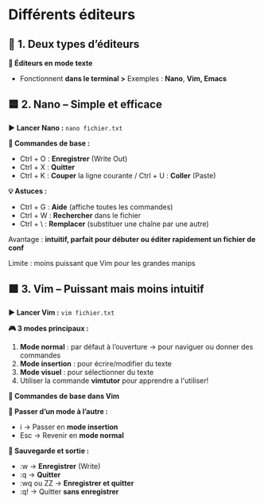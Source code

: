 # Différents éditeurs

## **📂 1. Deux types d’éditeurs**

**🔸 Éditeurs en mode texte**

- Fonctionnent **dans le terminal >** Exemples : **Nano**, **Vim, Emacs**



## **🟦 2. Nano – Simple et efficace**

**▶️ Lancer Nano :** `nano fichier.txt`

**🧰 Commandes de base :**

- Ctrl + O : **Enregistrer** (Write Out)
- Ctrl + X : **Quitter**
- Ctrl + K : **Couper** la ligne courante / Ctrl + U : **Coller** (Paste)

**💡 Astuces :**

- Ctrl + G : **Aide** (affiche toutes les commandes)
- Ctrl + W : **Rechercher** dans le fichier
- Ctrl + \ : **Remplacer** (substituer une chaîne par une autre)

Avantage : **intuitif, parfait pour débuter ou éditer rapidement un fichier de conf**

Limite : moins puissant que Vim pour les grandes manips



## **🟩 3. Vim – Puissant mais moins intuitif**

**▶️ Lancer Vim :** `vim fichier.txt`

**🎮 3 modes principaux :**

1.  **Mode normal** : par défaut à l’ouverture → pour naviguer ou donner des commandes
2.  **Mode insertion** : pour écrire/modifier du texte
3.  **Mode visuel** : pour sélectionner du texte
4.  Utiliser la commande **vimtutor** pour apprendre a l'utiliser!



**🧰 Commandes de base dans Vim**

**🔁 Passer d’un mode à l’autre :**

- i → Passer en **mode insertion**
- Esc → Revenir en **mode normal**

**💾 Sauvegarde et sortie :**

- :w → **Enregistrer** (Write)
- :q → **Quitter**
- :wq ou ZZ → **Enregistrer et quitter**
- :q! → Quitter **sans enregistrer**



